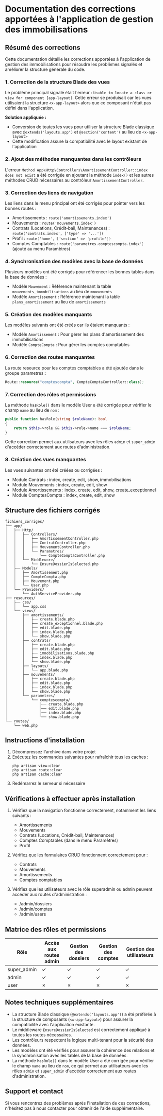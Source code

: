 # Documentation des corrections apportées à l'application de gestion des immobilisations

## Résumé des corrections

Cette documentation détaille les corrections apportées à l'application de gestion des immobilisations pour résoudre les problèmes signalés et améliorer la structure générale du code.

### 1. Correction de la structure Blade des vues

Le problème principal signalé était l'erreur : `Unable to locate a class or view for component [app-layout]`. Cette erreur se produisait car les vues utilisaient la structure `<x-app-layout>` alors que ce composant n'était pas défini dans l'application.

**Solution appliquée :**
- Conversion de toutes les vues pour utiliser la structure Blade classique avec `@extends('layouts.app')` et `@section('content')` au lieu de `<x-app-layout>`
- Cette modification assure la compatibilité avec le layout existant de l'application

### 2. Ajout des méthodes manquantes dans les contrôleurs

L'erreur `Method App\Http\Controllers\AmortissementController::index does not exist` a été corrigée en ajoutant la méthode `index()` et les autres méthodes CRUD nécessaires au contrôleur `AmortissementController`.

### 3. Correction des liens de navigation

Les liens dans le menu principal ont été corrigés pour pointer vers les bonnes routes :
- Amortissements : `route('amortissements.index')`
- Mouvements : `route('mouvements.index')`
- Contrats (Locations, Crédit-bail, Maintenances) : `route('contrats.index', ['type' => '...'])`
- Profil : `route('home', ['section' => 'profile'])`
- Comptes Comptables : `route('parametres.comptescompta.index')` (ajouté au menu Paramètres)

### 4. Synchronisation des modèles avec la base de données

Plusieurs modèles ont été corrigés pour référencer les bonnes tables dans la base de données :
- Modèle `Mouvement` : Référence maintenant la table `mouvements_immobilisations` au lieu de `mouvements`
- Modèle `Amortissement` : Référence maintenant la table `plans_amortissement` au lieu de `amortissements`

### 5. Création des modèles manquants

Les modèles suivants ont été créés car ils étaient manquants :
- Modèle `Amortissement` : Pour gérer les plans d'amortissement des immobilisations
- Modèle `CompteCompta` : Pour gérer les comptes comptables

### 6. Correction des routes manquantes

La route resource pour les comptes comptables a été ajoutée dans le groupe parametres :
```php
Route::resource("comptescompta", CompteComptaController::class);
```

### 7. Correction des rôles et permissions

La méthode `hasRole()` dans le modèle User a été corrigée pour vérifier le champ `name` au lieu de `nom` :
```php
public function hasRole(string $roleName): bool
{
    return $this->role && $this->role->name === $roleName;
}
```
Cette correction permet aux utilisateurs avec les rôles `admin` et `super_admin` d'accéder correctement aux routes d'administration.

### 8. Création des vues manquantes

Les vues suivantes ont été créées ou corrigées :
- Module Contrats : index, create, edit, show, immobilisations
- Module Mouvements : index, create, edit, show
- Module Amortissements : index, create, edit, show, create_exceptionnel
- Module ComptesCompta : index, create, edit, show

## Structure des fichiers corrigés

```
fichiers_corriges/
├── app/
│   ├── Http/
│   │   ├── Controllers/
│   │   │   ├── AmortissementController.php
│   │   │   ├── ContratController.php
│   │   │   ├── MouvementController.php
│   │   │   └── Parametres/
│   │   │       └── CompteComptaController.php
│   │   └── Middleware/
│   │       └── EnsureDossierIsSelected.php
│   ├── Models/
│   │   ├── Amortissement.php
│   │   ├── CompteCompta.php
│   │   ├── Mouvement.php
│   │   └── User.php
│   └── Providers/
│       └── AuthServiceProvider.php
├── resources/
│   ├── css/
│   │   └── app.css
│   └── views/
│       ├── amortissements/
│       │   ├── create.blade.php
│       │   ├── create_exceptionnel.blade.php
│       │   ├── edit.blade.php
│       │   ├── index.blade.php
│       │   └── show.blade.php
│       ├── contrats/
│       │   ├── create.blade.php
│       │   ├── edit.blade.php
│       │   ├── immobilisations.blade.php
│       │   ├── index.blade.php
│       │   └── show.blade.php
│       ├── layouts/
│       │   └── app.blade.php
│       ├── mouvements/
│       │   ├── create.blade.php
│       │   ├── edit.blade.php
│       │   ├── index.blade.php
│       │   └── show.blade.php
│       └── parametres/
│           └── comptescompta/
│               ├── create.blade.php
│               ├── edit.blade.php
│               ├── index.blade.php
│               └── show.blade.php
└── routes/
    └── web.php
```

## Instructions d'installation

1. Décompressez l'archive dans votre projet
2. Exécutez les commandes suivantes pour rafraîchir tous les caches :
   ```
   php artisan view:clear
   php artisan route:clear
   php artisan cache:clear
   ```
3. Redémarrez le serveur si nécessaire

## Vérifications à effectuer après installation

1. Vérifiez que la navigation fonctionne correctement, notamment les liens suivants :
   - Amortissements
   - Mouvements
   - Contrats (Locations, Crédit-bail, Maintenances)
   - Comptes Comptables (dans le menu Paramètres)
   - Profil

2. Vérifiez que les formulaires CRUD fonctionnent correctement pour :
   - Contrats
   - Mouvements
   - Amortissements
   - Comptes comptables

3. Vérifiez que les utilisateurs avec le rôle superadmin ou admin peuvent accéder aux routes d'administration :
   - /admin/dossiers
   - /admin/comptes
   - /admin/users

## Matrice des rôles et permissions

| Rôle | Accès aux routes admin | Gestion des dossiers | Gestion des comptes | Gestion des utilisateurs |
|------|------------------------|----------------------|---------------------|--------------------------|
| super_admin | ✓ | ✓ | ✓ | ✓ |
| admin | ✓ | ✓ | ✓ | ✓ |
| user | ✗ | ✗ | ✗ | ✗ |

## Notes techniques supplémentaires

- La structure Blade classique (`@extends('layouts.app')`) a été préférée à la structure de composants (`<x-app-layout>`) pour assurer la compatibilité avec l'application existante.
- Le middleware `EnsureDossierIsSelected` est correctement appliqué à toutes les routes nécessaires.
- Les contrôleurs respectent la logique multi-tenant pour la sécurité des données.
- Les modèles ont été vérifiés pour assurer la cohérence des relations et la synchronisation avec les tables de la base de données.
- La méthode `hasRole()` dans le modèle User a été corrigée pour vérifier le champ `name` au lieu de `nom`, ce qui permet aux utilisateurs avec les rôles `admin` et `super_admin` d'accéder correctement aux routes d'administration.

## Support et contact

Si vous rencontrez des problèmes après l'installation de ces corrections, n'hésitez pas à nous contacter pour obtenir de l'aide supplémentaire.
